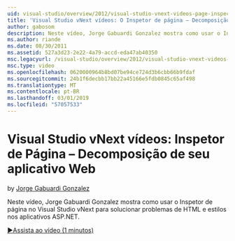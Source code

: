 ```yaml
---
uid: visual-studio/overview/2012/visual-studio-vnext-videos-page-inspector-decomposing-your-web-application
title: 'Visual Studio vNext vídeos: O Inspetor de página – Decomposição de seu aplicativo Web | Microsoft Docs'
author: gabosom
description: Neste vídeo, Jorge Gabuardi Gonzalez mostra como usar o Inspetor de página no Visual Studio vNext para solucionar problemas de HTML e estilos no seu aplicativo ASP.NET...
ms.author: riande
ms.date: 08/30/2011
ms.assetid: 527a3d23-2e22-4a79-accd-eda47ab40350
msc.legacyurl: /visual-studio/overview/2012/visual-studio-vnext-videos-page-inspector-decomposing-your-web-application
msc.type: video
ms.openlocfilehash: 0620000964b8bd07be94ce724d3b6cbb66b9fdaf
ms.sourcegitcommit: 24b1f6decbb17bb22a45166e5fdb0845c65af498
ms.translationtype: MT
ms.contentlocale: pt-BR
ms.lasthandoff: 03/01/2019
ms.locfileid: "57057533"
---
```

<a name="visual-studio-vnext-videos-page-inspector---decomposing-your-web-application"></a>Visual Studio vNext vídeos: Inspetor de Página – Decomposição de seu aplicativo Web
====================
by [Jorge Gabuardi Gonzalez](https://github.com/gabosom)

Neste vídeo, Jorge Gabuardi Gonzalez mostra como usar o Inspetor de página no Visual Studio vNext para solucionar problemas de HTML e estilos nos aplicativos ASP.NET.

[&#9654;Assista ao vídeo (1 minutos)](https://channel9.msdn.com/Blogs/ASP-NET-Site-Videos/visual-studio-vnext-videos-page-inspector-decomposing-your-web-application)
